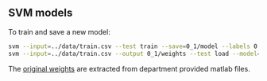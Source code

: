 ## SVM models
To train and save a new model:
```bash
svm --input=../data/train.csv --test train --save=0_1/model --labels 0 1
svm --input=../data/train.csv --output 0_1/weights --test load --model=0_1/model
```

The [original weights](./0_1_original/) are extracted from department provided matlab files.

